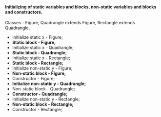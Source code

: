 #### Initializing of static variables and blocks, non-static variables and blocks and constructors.
Classes - Figure, Quadrangle extends Figure, Rectangle extends Quadrangle.

* Initialize static x - Figure;
* <b>Static block - Figure;</b>
* Initialize static x - Quadrangle;
* <b>Static block - Quadrangle;</b>
* Initialize static x - Rectangle;
* <b>Static block - Rectangle;</b>
* Initialize non-static y - Figure;
* <b>Non-static block - Figure;</b>
* Constructor - Figure;
* <b>Initialize non-static y - Quadrangle;</b>
* Non-static block - Quadrangle;
* <b>Constructor - Quadrangle;</b>
* Initialize non-static y - Rectangle;
* <b>Non-static block - Rectangle;</b>
* Constructor - Rectangle;